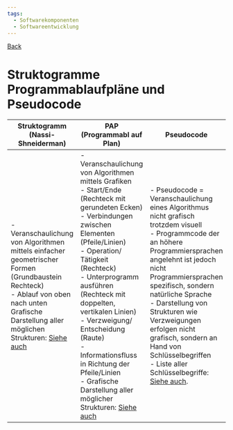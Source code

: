 ```yaml
---
tags:
  - Softwarekomponenten
  - Softwareentwicklung
---
```

[Back](Uebersicht%20der%20Softwarekomponenten%20Themen.md)
# Struktogramme Programmablaufpläne und Pseudocode
| Struktogramm (Nassi- Shneiderman)                                                                                                                                                                                                                                                                                                                                                                                                                    | PAP (Programmabl auf Plan)                                                                                                                                                                                                                                                                                                                                                                                                                                                                | Pseudocode                                                                                                                                                                                                                                                                                                                                                                                                                                                                                                                                                  |
| ---------------------------------------------------------------------------------------------------------------------------------------------------------------------------------------------------------------------------------------------------------------------------------------------------------------------------------------------------------------------------------------------------------------------------------------------------- | ----------------------------------------------------------------------------------------------------------------------------------------------------------------------------------------------------------------------------------------------------------------------------------------------------------------------------------------------------------------------------------------------------------------------------------------------------------------------------------------- | ----------------------------------------------------------------------------------------------------------------------------------------------------------------------------------------------------------------------------------------------------------------------------------------------------------------------------------------------------------------------------------------------------------------------------------------------------------------------------------------------------------------------------------------------------------- |
| - Veranschaulichung von Algorithmen mittels einfacher geometrischer Formen (Grundbaustein Rechteck)<br>- Ablauf von oben nach unten Grafische Darstellung aller möglichen Strukturen: [Siehe auch](https://lehrerfortbildungbw.de/u_matnatech/informatik/gym/bp2016/fb1/2_algorithmen/1_hintergrund/2_hintergrund/6_struktogramm/#:~:text=Struktogramme%20sind%20Veranschaulichungen%20von%20Algorithmen,Schleife%20oder%20eine%20Verzweigung%20dar) | - Veranschaulichung von Algorithmen mittels Grafiken<br>- Start/Ende (Rechteck mit gerundeten Ecken)<br>- Verbindungen zwischen Elementen (Pfeile/Linien)<br>- Operation/ Tätigkeit (Rechteck)<br>- Unterprogramm ausführen (Rechteck mit doppelten, vertikalen Linien)<br>- Verzweigung/ Entscheidung (Raute)<br>- Informationsfluss in Richtung der Pfeile/Linien<br>- Grafische Darstellung aller möglicher Strukturen: [Siehe auch](https://de.wikipedia.org/wiki/Programmablaufplan) | - Pseudocode = Veranschaulichung eines Algorithmus nicht grafisch trotzdem visuell<br>- Programmcode der an höhere Programmiersprachen angelehnt ist jedoch nicht Programmiersprachen spezifisch, sondern natürliche Sprache<br>- Darstellung von Strukturen wie Verzweigungen erfolgen nicht grafisch, sondern an Hand von Schlüsselbegriffen<br>- Liste aller Schlüsselbegriffe: [Siehe auch](https://de.wikipedia.org/wiki/Pseudocode#:~:text=Der%20Pseudocode%20ist%20ein%20Programmcode,nat%C3%BCrlicher%20Sprache%20und%20mathematischer%20Notation). |

